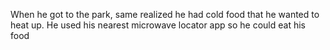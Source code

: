 When he got to the park, same realized he had cold food that he wanted to heat up. He used his nearest microwave locator app so he could eat his food